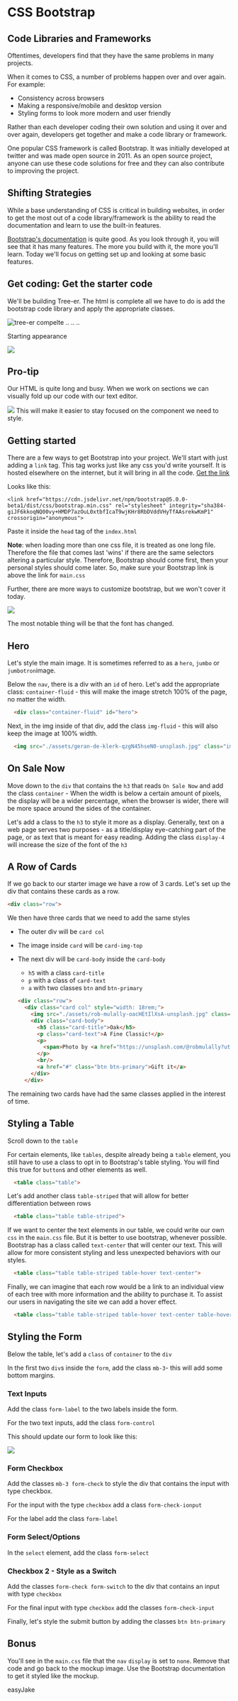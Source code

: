 # CSS Bootstrap

## Code Libraries and Frameworks

Oftentimes, developers find that they have the same problems in many projects.

When it comes to CSS, a number of problems happen over and over again. For example:
- Consistency across browsers
- Making a responsive/mobile and desktop version
- Styling forms to look more modern and user friendly

Rather than each developer coding their own solution and using it over and over again, developers get together and make a code library or framework.

One popular CSS framework is called Bootstrap. It was initially developed at twitter and was made open source in 2011. As an open source project, anyone can use these code solutions for free and they can also contribute to improving the project.

## Shifting Strategies

While a base understanding of CSS is critical in building websites, in order to get the most out of a code library/framework is the ability to read the documentation and learn to use the built-in features.

[Bootstrap's documentation](https://getbootstrap.com/docs/5.0/getting-started/introduction/) is quite good. As you look through it, you will see that it has many features. The more you build with it, the more you'll learn. Today we'll focus on getting set up and looking at some basic features.

## Get coding: Get the starter code

We'll be building Tree-er. The html is complete all we have to do is add the bootstrap code library and apply the appropriate classes.

![tree-er compelte](./assets/tree-er-complete.html.png)
..
..
..

Starting appearance

![](./assets/tree-er-start.png)

## Pro-tip

Our HTML is quite long and busy. When we work on sections we can visually fold up our code with our text editor.

![](./assets/code-folding.gif)
This will make it easier to stay focused on the component we need to style.


## Getting started

There are a few ways to get Bootstrap into your project. We'll start with just adding a `link` tag. This tag works just like any css you'd write yourself. It is hosted elsewhere on the internet, but it will bring in all the code.
[Get the link](https://getbootstrap.com/docs/5.0/getting-started/introduction/)

Looks like this:

`<link href="https://cdn.jsdelivr.net/npm/bootstrap@5.0.0-beta1/dist/css/bootstrap.min.css" rel="stylesheet" integrity="sha384-giJF6kkoqNQ00vy+HMDP7azOuL0xtbfIcaT9wjKHr8RbDVddVHyTfAAsrekwKmP1" crossorigin="anonymous">`


Paste it inside the `head` tag of the `index.html`

**Note**: when loading more than one css file, it is treated as one long file. Therefore the file that comes last 'wins' if there are the same selectors altering a particular style. Therefore, Bootstrap should come first, then your personal styles should come later. So, make sure your Bootstrap link is above the link for `main.css`

Further, there are more ways to customize bootstrap, but we won't cover it today.

![](./assets/tree-er-start-bootstrap-link.png)

The most notable thing will be that the font has changed.

## Hero

Let's style the main image. It is sometimes referred to as a `hero`, `jumbo` or `jumbotron`image.

Below the `nav`, there is a div with an `id` of hero. Let's add the appropriate class: `container-fluid` - this will make the image stretch 100% of the page, no matter the width.

```html
  <div class="container-fluid" id="hero">
```
Next, in the img inside of that div, add the class `img-fluid` - this will also keep the image at 100% width.

```html
  <img src="./assets/geran-de-klerk-qzgN45hseN0-unsplash.jpg" class="img-fluid" alt="forest view">
```

## On Sale Now

Move down to the `div` that contains the `h3` that reads `On Sale Now` and add the class `container` - When the width is below a certain amount of pixels, the display will be a wider percentage, when the browser is wider, there will be more space around the sides of the container.

Let's add a class to the `h3` to style it more as a display. Generally, text on a web page serves two purposes - as a title/display eye-catching part of the page, or as text that is meant for easy reading. Adding the class `display-4` will increase the size of the font of the `h3`

## A Row of Cards

If we go back to our starter image we have a row of 3 cards. Let's set up the div that contains these cards as a row.

```html
<div class="row">
```

We then have three cards that we need to add the same styles

- The outer div will be `card col`
- The image inside `card` will be `card-img-top`
- The next div will be `card-body` inside the `card-body`
  - `h5` with a class `card-title`
  - `p` with a class of `card-text`
  - `a` with two classes `btn` and `btn-primary`

  ```html
  <div class="row">
    <div class="card col" style="width: 18rem;">
      <img src="./assets/rob-mulally-oacHEtIlXsA-unsplash.jpg" class="card-img-top" alt="oak">
      <div class="card-body">
        <h5 class="card-title">Oak</h5>
        <p class="card-text">A Fine Classic!</p>
        <p>
          <span>Photo by <a href="https://unsplash.com/@robmulally?utm_source=unsplash&amp;utm_medium=referral&amp;utm_content=creditCopyText">Rob Mulally</a> on <a href="https://unsplash.com/s/photos/oak?utm_source=unsplash&amp;utm_medium=referral&amp;utm_content=creditCopyText">Unsplash</a></span>
        </p>
        <br/>
        <a href="#" class="btn btn-primary">Gift it</a>
      </div>
    </div>
  ```


The remaining two cards have had the same classes applied in the interest of time.


## Styling a Table

Scroll down to the `table`

For certain elements, like `tables`, despite already being a `table` element, you still have to use a class to opt in to Bootstrap's table styling.  You will find this true  for `button`s and other elements as well.

```html
  <table class="table">
```

Let's add another class `table-striped` that will allow for better differentiation between rows

```html
  <table class="table table-striped">
```

If we want to center the text elements in our table, we could write our own `css` in the `main.css` file. But it is better to use bootstrap, whenever possible. Bootstrap has a class called `text-center` that will center our text. This will allow for more consistent styling and less unexpected behaviors with our styles.

```html
  <table class="table table-striped table-hover text-center">
```

Finally, we can imagine that each row would be a link to an individual view of each tree with more information and the ability to purchase it. To assist our users in navigating the site we can add a hover effect.

```html
  <table class="table table-striped table-hover text-center table-hover">
```


## Styling the Form

Below the table, let's add a `class` of `container` to the `div`

In the first two  `div`s inside the `form`, add the class `mb-3`- this will add some bottom margins.


### Text Inputs

Add the class `form-label` to the two labels inside the form.

For the two text inputs, add the class `form-control`

This should update our form to look like this:

![](./assets/form-text-input-styled.png)

### Form Checkbox

Add the classes `mb-3 form-check` to style the div that contains the input with type checkbox.

For the input with the type `checkbox` add a class `form-check-ionput`

For the label add the class `form-label`

### Form Select/Options

In the `select` element, add the class `form-select`


### Checkbox 2 - Style as a Switch

Add the classes `form-check form-switch` to the div that contains an input with type `checkbox`


For the final input with type `checkbox` add the classes `form-check-input`

Finally, let's style the submit button by adding the classes `btn btn-primary`


## Bonus

You'll see in the `main.css` file that the `nav` `display` is set to `none`. Remove that code and go back to the mockup image. Use the Bootstrap documentation to get it styled like the mockup.

easyJake
